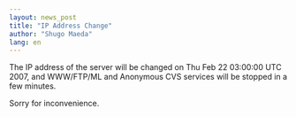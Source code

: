 ```yaml
---
layout: news_post
title: "IP Address Change"
author: "Shugo Maeda"
lang: en
---
```


The IP address of the server will be changed on Thu Feb 22 03:00:00 UTC
2007, and WWW/FTP/ML and Anonymous CVS services will be stopped in a few
minutes.

Sorry for inconvenience.
